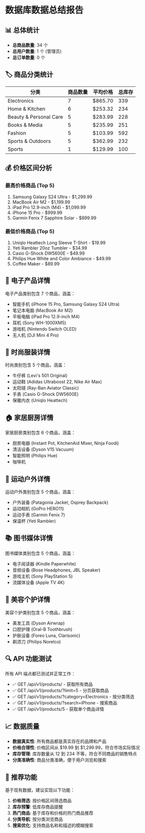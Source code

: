 # 数据库数据总结报告

## 📊 总体统计

- **总商品数量**: 34 个
- **总用户数量**: 1 个 (管理员)
- **总订单数量**: 0 个

## 🏷️ 商品分类统计

| 分类 | 商品数量 | 平均价格 | 总库存 |
|------|----------|----------|--------|
| Electronics | 7 | $865.70 | 339 |
| Home & Kitchen | 6 | $253.32 | 234 |
| Beauty & Personal Care | 5 | $283.99 | 228 |
| Books & Media | 5 | $235.99 | 251 |
| Fashion | 5 | $103.99 | 592 |
| Sports & Outdoors | 5 | $362.99 | 232 |
| Sports | 1 | $129.99 | 100 |

## 💰 价格区间分析

### 最高价格商品 (Top 5)
1. Samsung Galaxy S24 Ultra - $1,299.99
2. MacBook Air M2 - $1,199.99
3. iPad Pro 12.9-inch (M4) - $1,099.99
4. iPhone 15 Pro - $999.99
5. Garmin Fenix 7 Sapphire Solar - $899.99

### 最低价格商品 (Top 5)
1. Uniqlo Heattech Long Sleeve T-Shirt - $19.99
2. Yeti Rambler 20oz Tumbler - $34.99
3. Casio G-Shock DW5600E - $49.99
4. Philips Hue White and Color Ambiance - $49.99
5. Coffee Maker - $89.99

## 📱 电子产品详情

电子产品类别包含 7 个商品，涵盖：
- 智能手机 (iPhone 15 Pro, Samsung Galaxy S24 Ultra)
- 笔记本电脑 (MacBook Air M2)
- 平板电脑 (iPad Pro 12.9-inch M4)
- 耳机 (Sony WH-1000XM5)
- 游戏机 (Nintendo Switch OLED)
- 无人机 (DJI Mini 4 Pro)

## 👕 时尚服装详情

时尚类别包含 5 个商品，涵盖：
- 牛仔裤 (Levi's 501 Original)
- 运动鞋 (Adidas Ultraboost 22, Nike Air Max)
- 太阳镜 (Ray-Ban Aviator Classic)
- 手表 (Casio G-Shock DW5600E)
- 保暖内衣 (Uniqlo Heattech)

## 🏠 家居厨房详情

家居厨房类别包含 6 个商品，涵盖：
- 厨房电器 (Instant Pot, KitchenAid Mixer, Ninja Foodi)
- 清洁设备 (Dyson V15 Vacuum)
- 智能照明 (Philips Hue)
- 咖啡机

## 🏃 运动户外详情

运动户外类别包含 5 个商品，涵盖：
- 户外装备 (Patagonia Jacket, Osprey Backpack)
- 运动相机 (GoPro HERO11)
- 运动手表 (Garmin Fenix 7)
- 保温杯 (Yeti Rambler)

## 📚 图书媒体详情

图书媒体类别包含 5 个商品，涵盖：
- 电子阅读器 (Kindle Paperwhite)
- 音频设备 (Bose Headphones, JBL Speaker)
- 游戏主机 (Sony PlayStation 5)
- 流媒体设备 (Apple TV 4K)

## 💄 美容个护详情

美容个护类别包含 5 个商品，涵盖：
- 美发工具 (Dyson Airwrap)
- 口腔护理 (Oral-B Toothbrush)
- 护肤设备 (Foreo Luna, Clarisonic)
- 剃须刀 (Philips Norelco)

## 🔍 API 功能测试

所有 API 端点都已测试并正常工作：

- ✅ GET /api/v1/products/ - 获取所有商品
- ✅ GET /api/v1/products/?limit=5 - 分页获取商品
- ✅ GET /api/v1/products/?category=Electronics - 按分类筛选
- ✅ GET /api/v1/products/?search=iPhone - 搜索商品
- ✅ GET /api/v1/products/5 - 获取单个商品详情

## 📈 数据质量

- **数据真实性**: 所有商品都是真实存在的品牌和产品
- **价格合理性**: 价格区间从 $19.99 到 $1,299.99，符合市场实际情况
- **库存管理**: 库存数量从 12 到 234 不等，符合不同商品的销售特点
- **分类准确性**: 商品分类准确，便于用户浏览和搜索

## 🎯 推荐功能

基于现有数据，建议实现以下功能：

1. **价格筛选**: 按价格区间筛选商品
2. **库存预警**: 低库存商品提醒
3. **热门商品**: 基于库存和价格的热门商品推荐
4. **分类导航**: 按分类浏览商品
5. **搜索优化**: 支持商品名称和描述的模糊搜索
